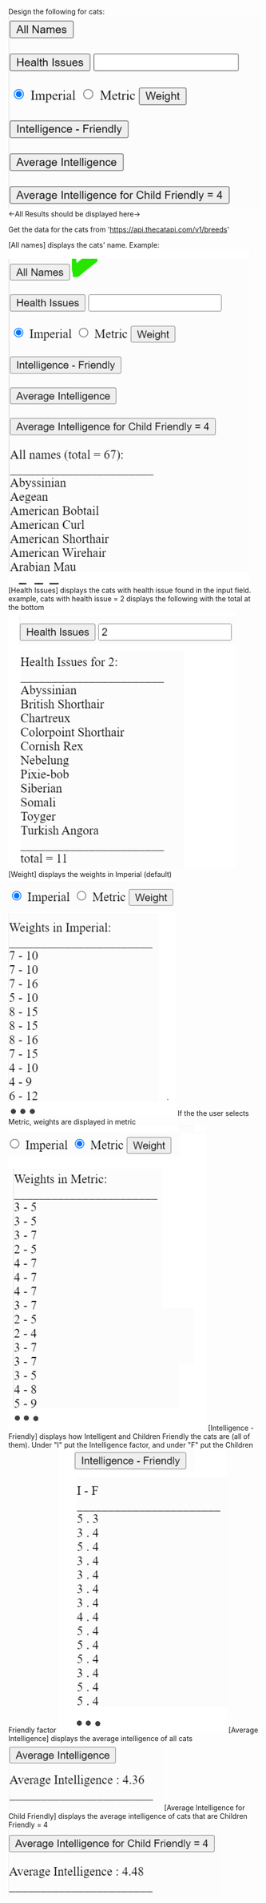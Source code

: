 Design the following for cats:
![image](image_6.png)
<-All Results should be displayed here->

Get the data for the cats from 'https://api.thecatapi.com/v1/breeds'

[All names] displays the cats' name. Example:
![image](image_8.png)
[Health Issues] displays the cats with 
health issue  found in the input field. example, cats with health issue = 2 displays the following with the total at the bottom
![image](image_9.png)
[Weight] displays the weights in Imperial (default)
![image](image_10.png)
If the the user selects Metric, weights are displayed in metric
![image](image_11.png)
[Intelligence - Friendly] displays how Intelligent and Children Friendly the cats are (all of them). Under "I" put the Intelligence factor, and under "F" put the Children Friendly factor
![image](image_12.png)
[Average Intelligence] displays the average intelligence of all cats
![image](image_13.png)
[Average Intelligence for Child Friendly] displays the  average intelligence of cats that are Children Friendly = 4
![image](image_14.png)
